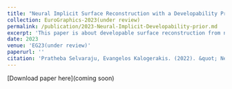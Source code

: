 ```yaml
---
title: "Neural Implicit Surface Reconstruction with a Developability Prior"
collection: EuroGraphics-2023(under review)
permalink: /publication/2023-Neural-Implicit-Developability-prior.md
excerpt: 'This paper is about developable surface reconstruction from noisy input point cloud.'
date: 2023
venue: 'EG23(under review)'
paperurl: ''
citation: 'Pratheba Selvaraju, Evangelos Kalogerakis. (2022). &quot; Neural Implicit Surface Reconstruction with a Developability Prior.&quot; <i>EG-23(under review)</i>. 1(2).'
---
```



[Download paper here](coming soon)

